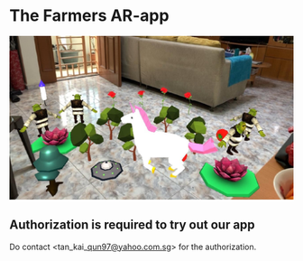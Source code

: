 # The Farmers AR-app

<img src="./sample.JPG"/>

## Authorization is required to try out our app

Do contact <tan\_kai\_qun97@yahoo.com.sg> for the authorization.